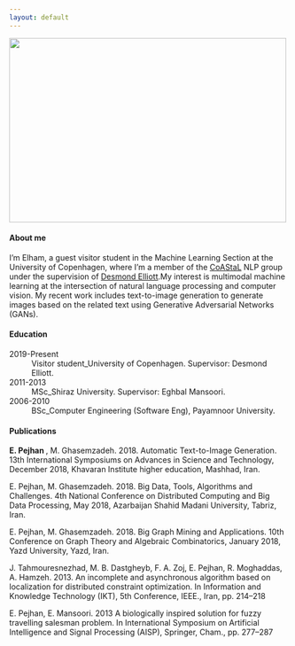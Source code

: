 ```yaml
---
layout: default
---
```

<img src="/assets/images/icon_download.jpg" width="500" height="333">
<h4> About me </h4>

I’m Elham, a guest visitor student in the Machine Learning Section at the University of Copenhagen, where I’m a member of the [CoAStaL](https://coastalcph.github.io/) NLP group under the supervision of [Desmond Elliott](https://elliottd.github.io/index.html).My interest is multimodal machine learning at the intersection of natural language processing and computer vision. My recent work includes text-to-image generation to generate images based on the related text using Generative Adversarial Networks (GANs). 

<h4>Education</h4>

<dl>
<dt>2019-Present</dt>
<dd>Visitor student_University of Copenhagen. Supervisor: Desmond Elliott.</dd>
<dt>2011-2013</dt>
<dd>MSc_Shiraz University. Supervisor: Eghbal Mansoori.</dd>
<dt>2006-2010</dt>
<dd>BSc_Computer Engineering (Software Eng), Payamnoor University. </dd>
</dl>



<h4>Publications</h4>

<b>E. Pejhan </b>, M. Ghasemzadeh. 2018. Automatic Text-to-Image Generation. 13th International Symposiums on Advances in         Science and Technology, December 2018, Khavaran Institute higher education, Mashhad, Iran.

E. Pejhan, M. Ghasemzadeh. 2018. Big Data, Tools, Algorithms and Challenges. 4th National Conference on Distributed Computing and Big Data Processing, May 2018, Azarbaijan Shahid Madani University, Tabriz, Iran.

E. Pejhan, M. Ghasemzadeh. 2018. Big Graph Mining and Applications. 10th Conference on Graph Theory and Algebraic Combinatorics, January 2018, Yazd University, Yazd, Iran.

J. Tahmouresnezhad, M. B. Dastgheyb, F. A. Zoj, E. Pejhan, R. Moghaddas, A. Hamzeh. 2013. An incomplete and asynchronous algorithm based on localization for distributed constraint optimization. In Information and Knowledge Technology (IKT), 5th Conference, IEEE., Iran, pp. 214–218

E. Pejhan, E. Mansoori. 2013 A biologically inspired solution for fuzzy travelling salesman problem. In International Symposium on Artificial Intelligence and Signal Processing (AISP), Springer, Cham., pp. 277–287
   

